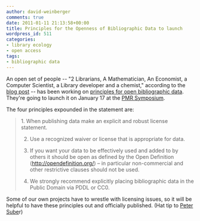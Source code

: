 ```yaml
---
author: david-weinberger
comments: true
date: 2011-01-11 21:13:58+00:00
title: Principles for the Openness of Bibliographic Data to launch
wordpress_id: 511
categories:
- library ecology
- open access
tags:
- bibliographic data
---
```


An open set of people -- "2 Librarians, A Mathematician, An Economist, a Computer Scientist, a Library developer and a chemist," according to the [blog post](http://blogs.ch.cam.ac.uk/pmr/2011/01/08/launch-of-%E2%80%9Cprinciples-on-open-bibliographic-data%E2%80%9D-at-pmr-symposium/) -- has been working on [principles for open bibliographic data](http://blogs.ch.cam.ac.uk/pmr/2011/01/08/launch-of-%E2%80%9Cprinciples-on-open-bibliographic-data%E2%80%9D-at-pmr-symposium/). They're going to launch it on January 17 at the [PMR Symposium](http://www-pmr.ch.cam.ac.uk/wiki/Visions_of_a_%28Semantic%29_Molecular_Future).

The four principles expounded in the statement are:



<blockquote>1. When publishing data make an explicit and robust license statement.

2. Use a recognized waiver or license that is appropriate for data.

3. If you want your data to be effectively used and added to by others it should be open as defined by the Open Definition (http://opendefinition.org/) – in particular non-commercial and other restrictive clauses should not be used.

4. We strongly recommend explicitly placing bibliographic data in the Public Domain via PDDL or CC0.</blockquote>



Some of our own projects have to wrestle with licensing issues, so it will be helpful to have these principles out and officially published. (Hat tip to [Peter Sube](http://www.earlham.edu/~peters/)r)
